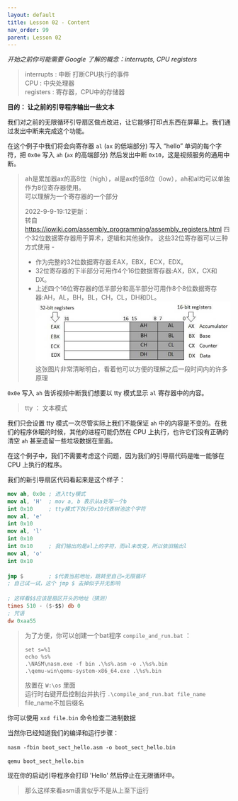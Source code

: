```yaml
---
layout: default
title: Lesson 02 - Content
nav_order: 99
parent: Lesson 02
---
```


*开始之前你可能需要 Google 了解的概念：interrupts, CPU
registers*

> interrupts : 中断 打断CPU执行的事件  
> CPU : 中央处理器  
> registers : 寄存器，CPU中的存储器  

**目的： 让之前的引导程序输出一些文本**

我们对之前的无限循环引导扇区做点改进，让它能够打印点东西在屏幕上。我们通过发出中断来完成这个功能。

在这个例子中我们将会向寄存器 `al` (`ax` 的低端部分) 写入 “hello” 单词的每个字符，把 `0x0e`
写入 `ah` (`ax` 的高端部分) 然后发出中断 `0x10`，这是视频服务的通用中断。

> ah是累加器ax的高8位（high），al是ax的低8位（low），ah和al均可以单独作为8位寄存器使用。  
> 可以理解为一个寄存器的一个部分
>
> 2022-9-9-19:12更新：  
> 转自 https://iowiki.com/assembly_programming/assembly_registers.html
> 四个32位数据寄存器用于算术，逻辑和其他操作。 这些32位寄存器可以三种方式使用 -  
> - 作为完整的32位数据寄存器:EAX，EBX，ECX，EDX。 
> - 32位寄存器的下半部分可用作4个16位数据寄存器:AX，BX，CX和DX。 
> - 上述四个16位寄存器的低半部分和高半部分可用作8个8位数据寄存器:AH，AL，BH，BL，CH，CL，DH和DL。
> ![来自iowiki图片](../../assets/images/register1.jpg)  
> 这张图片非常清晰明白，看着他可以方便的理解之后一段时间内的许多原理

`0x0e` 写入 `ah` 告诉视频中断我们想要以 tty 模式显示 `al` 寄存器中的内容。

> tty ： 文本模式

我们只会设置 tty 模式一次尽管实际上我们不能保证 `ah` 中的内容是不变的。在我们的程序休眠的时候，其他的进程可能仍然在 CPU 上执行，也许它们没有正确的清空 `ah` 甚至遗留一些垃圾数据在里面。

在这个例子中，我们不需要考虑这个问题，因为我们的引导扇代码是唯一能够在 CPU 上执行的程序。

我们的新引导扇区代码看起来是这个样子：

```nasm
mov ah, 0x0e ; 进入tty模式
mov al, 'H'  ; mov a, b 表示从a处写一个b
int 0x10     ; tty模式下执行0x10代表树池这个字符
mov al, 'e'
int 0x10
mov al, 'l'
int 0x10
int 0x10     ; 我们输出的是al上的字符，而al未改变，所以依旧输出l
mov al, 'o'
int 0x10

jmp $        ; $代表当前地址，跳转至自己=无限循环
; 自己试一试，这个 jmp $ 去掉似乎并无影响

; 这样看$$应该是扇区开头的地址（猜测）
times 510 - ($-$$) db 0
; 咒语
dw 0xaa55 
```

>为了方便，你可以创建一个bat程序 `compile_and_run.bat` ：  
>```
>set s=%1
>echo %s%
>.\NASM\nasm.exe -f bin .\%s%.asm -o .\%s%.bin
>.\qemu-win\qemu-system-x86_64.exe .\%s%.bin
>```
>放置在 `W:\os` 里面  
>运行时右键开启控制台并执行 `.\compile_and_run.bat file_name`  
>file_name不加后缀名  

你可以使用 `xxd file.bin` 命令检查二进制数据

当然你已经知道我们的编译和运行步骤：

`nasm -fbin boot_sect_hello.asm -o boot_sect_hello.bin`

`qemu boot_sect_hello.bin`

现在你的启动引导程序会打印 'Hello' 然后停止在无限循环中。

> 那么这样来看asm语言似乎不是从上至下运行